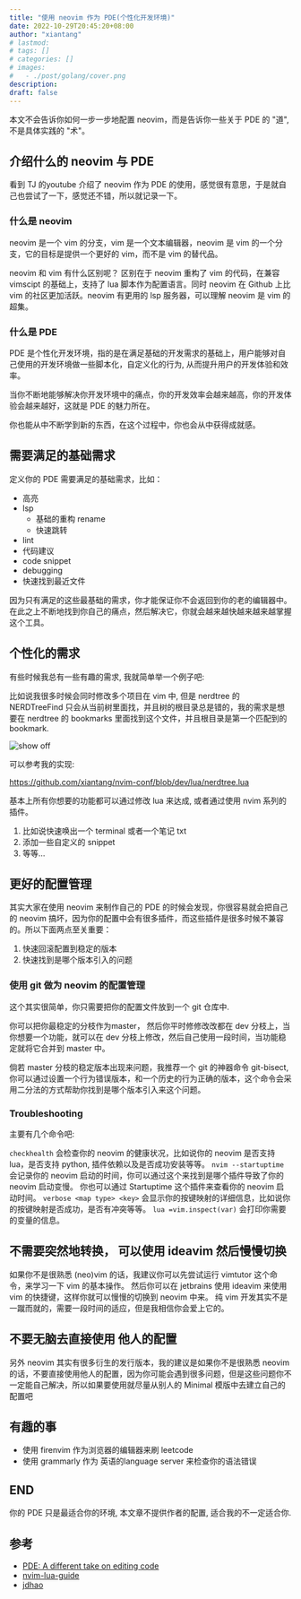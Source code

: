 ```yaml
---
title: "使用 neovim 作为 PDE(个性化开发环境)"
date: 2022-10-29T20:45:20+08:00
author: "xiantang"
# lastmod: 
# tags: []
# categories: []
# images:
#   - ./post/golang/cover.png
description:
draft: false
---
```



<!-- * 总是会先写一句话，同步背景和上下文 -->
<!-- * 本文你能学习到什么 -->
<!-- * 评论式写作引用一些大牛说的话 -->
<!-- * 多一些有趣的跳转链接 -->
<!-- * 在文章末尾推荐一些有趣的链接 -->
<!-- * 先写提纲，再写内容 -- -->

本文不会告诉你如何一步一步地配置 neovim，而是告诉你一些关于 PDE 的 "道", 不是具体实践的 "术"。

## 介绍什么的 neovim 与 PDE

看到 TJ 的youtube 介绍了 neovim 作为 PDE 的使用，感觉很有意思，于是就自己也尝试了一下，感觉还不错，所以就记录一下。

### 什么是 neovim

neovim 是一个 vim 的分支，vim 是一个文本编辑器，neovim 是 vim 的一个分支，它的目标是提供一个更好的 vim，而不是 vim 的替代品。

neovim 和 vim 有什么区别呢？ 
区别在于 neovim 重构了 vim 的代码，在兼容 vimscipt 的基础上，支持了 lua 脚本作为配置语言。同时 neovim 在 Github 上比 vim 的社区更加活跃。neovim 有更用的 lsp 服务器，可以理解 neovim 是 vim 的超集。


### 什么是 PDE

PDE 是个性化开发环境，指的是在满足基础的开发需求的基础上，用户能够对自己使用的开发环境做一些脚本化，自定义化的行为, 从而提升用户的开发体验和效率。


当你不断地能够解决你开发环境中的痛点，你的开发效率会越来越高，你的开发体验会越来越好，这就是 PDE 的魅力所在。

你也能从中不断学到新的东西，在这个过程中，你也会从中获得成就感。


## 需要满足的基础需求


定义你的 PDE 需要满足的基础需求，比如：

* 高亮
* lsp
  * 基础的重构 rename
  * 快速跳转
* lint
* 代码建议
* code snippet
* debugging
* 快速找到最近文件

因为只有满足的这些最基础的需求，你才能保证你不会返回到你的老的编辑器中。在此之上不断地找到你自己的痛点，然后解决它，你就会越来越快越来越来越掌握这个工具。

## 个性化的需求


有些时候我总有一些有趣的需求, 我就简单举一个例子吧:

比如说我很多时候会同时修改多个项目在 vim 中, 但是 nerdtree 的 NERDTreeFind 只会从当前树里面找，并且树的根目录总是错的，我的需求是想要在 nerdtree 的 bookmarks 里面找到这个文件，并且根目录是第一个匹配到的 bookmark.



![show off](https://user-images.githubusercontent.com/34479567/204140677-0c11c2c8-cca7-44d2-8971-12632e3f0874.gif)

可以参考我的实现:

https://github.com/xiantang/nvim-conf/blob/dev/lua/nerdtree.lua

基本上所有你想要的功能都可以通过修改 lua 来达成, 或者通过使用 nvim 系列的插件。

1. 比如说快速唤出一个 terminal 或者一个笔记 txt
2. 添加一些自定义的 snippet
3. 等等... 

## 更好的配置管理

其实大家在使用 neovim 来制作自己的 PDE 的时候会发现，你很容易就会把自己的 neovim 搞坏，因为你的配置中会有很多插件，而这些插件是很多时候不兼容的。所以下面两点至关重要：

1. 快速回滚配置到稳定的版本
2. 快速找到是哪个版本引入的问题

### 使用 git 做为 neovim 的配置管理

这个其实很简单，你只需要把你的配置文件放到一个 git 仓库中.

你可以把你最稳定的分枝作为master， 然后你平时修修改改都在 dev 分枝上，当你想要一个功能，就可以在 dev 分枝上修改，然后自己使用一段时间，当功能稳定就将它合并到 master 中。

倘若 master 分枝的稳定版本出现来问题，我推荐一个 git 的神器命令 git-bisect, 你可以通过设置一个行为错误版本，和一个历史的行为正确的版本，这个命令会采用二分法的方式帮助你找到是哪个版本引入来这个问题。

### Troubleshooting

主要有几个命令吧:

`checkhealth` 会检查你的 neovim 的健康状况，比如说你的 neovim 是否支持 lua，是否支持 python, 插件依赖以及是否成功安装等等。
`nvim --startuptime` 会记录你的 neovim 启动的时间，你可以通过这个来找到是哪个插件导致了你的 neovim 启动变慢。 你也可以通过 Startuptime 这个插件来查看你的 neovim 启动时间。
`verbose <map type> <key>` 会显示你的按键映射的详细信息，比如说你的按键映射是否成功，是否有冲突等等。
`lua =vim.inspect(var)` 会打印你需要的变量的信息。

## 不需要突然地转换， 可以使用 ideavim 然后慢慢切换

如果你不是很熟悉 (neo)vim 的话，我建议你可以先尝试运行 vimtutor 这个命令，来学习一下 vim 的基本操作。
然后你可以在 jetbrains 使用 ideavim 来使用 vim 的快捷键，这样你就可以慢慢的切换到 neovim 中来。
纯 vim 开发其实不是一蹴而就的，需要一段时间的适应，但是我相信你会爱上它的。

## 不要无脑去直接使用 他人的配置

另外 neovim 其实有很多衍生的发行版本，我的建议是如果你不是很熟悉 neovim 的话，不要直接使用他人的配置，因为你可能会遇到很多问题，但是这些问题你不一定能自己解决，所以如果要使用就尽量从别人的 Minimal 模版中去建立自己的配置吧


## 有趣的事
* 使用 firenvim 作为浏览器的编辑器来刷 leetcode
* 使用 grammarly 作为 英语的language server 来检查你的语法错误

## END

你的 PDE 只是最适合你的环境, 本文章不提供作者的配置, 适合我的不一定适合你.

## 参考
* [PDE: A different take on editing code](https://www.youtube.com/watch?v=QMVIJhC9Veg&t=836s&ab_channel=TJDeVries)
* [nvim-lua-guide](https://github.com/nanotee/nvim-lua-guide)
* [jdhao](https://jdhao.github.io/)
